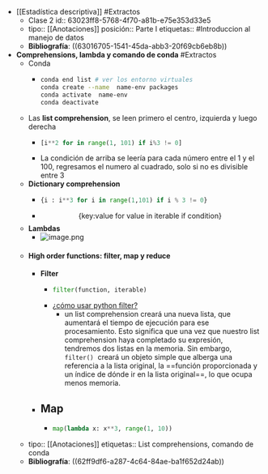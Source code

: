 - [[Estadística descriptiva]] #Extractos
	- Clase 2
	  id:: 63023ff8-5768-4f70-a81b-e75e353d33e5
	- tipo:: [[Anotaciones]]
	  posición:: Parte I
	  etiquetas:: #Introduccion al manejo de datos
	- **Bibliografía**: ((63016705-1541-45da-abb3-20f69cb6eb8b))
- **Comprehensions, lambda y comando de conda** #Extractos
	- Conda
		- ```bash
		  conda end list # ver los entorno virtuales
		  conda create --name  name-env packages
		  conda activate  name-env
		  conda deactivate
		  ```
	- Las **list comprehension**, se leen primero el centro, izquierda y luego derecha
		- ```python
		  [i**2 for in range(1, 101) if i%3 != 0]
		  ```
		- La condición de arriba se leería para cada número entre el 1 y el 100, regresamos el numero al cuadrado, solo si no es divisible entre 3
	- **Dictionary comprehension**
		- ```python
		  {i : i**3 for i in range(1,101) if i % 3 != 0} 
		  ```
		- $$\text{\{key:value for value in iterable if condition}\}$$
	- **Lambdas**
		- ![image.png](../assets/image_1661113404138_0.png)
	- #### High order functions: filter, map y reduce
		- **Filter**
			- ```python
			  filter(function, iterable)
			  ```
			- [¿cómo usar python filter?](https://www.digitalocean.com/community/tutorials/how-to-use-the-python-filter-function-es)
				- un list comprehension creará una nueva lista, que aumentará el tiempo de ejecución para ese procesamiento. Esto significa que una vez que nuestro list comprehension haya completado su expresión, tendremos dos listas en la memoria. Sin embargo,  `filter()`  creará un objeto simple que alberga una referencia a la lista original, la ==función proporcionada y un índice de dónde ir en la lista original==, lo que ocupa menos memoria.
		- **Map**
			-
			- ```python
			  map(lambda x: x**3, range(1, 10))
			  ```
	- tipo:: [[Anotaciones]]
	  etiquetas:: List comprehensions, comando de conda
	- **Bibliografía**: ((62ff9df6-a287-4c64-84ae-ba1f652d24ab))